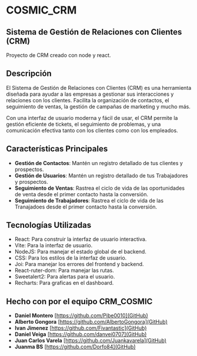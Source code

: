 # COSMIC_CRM

## Sistema de Gestión de Relaciones con Clientes (CRM)

Proyecto de CRM creado con node y react.

## Descripción

El Sistema de Gestión de Relaciones con Clientes (CRM) es una herramienta diseñada para ayudar a las empresas a gestionar sus interacciones y relaciones con los clientes. Facilita la organización de contactos, el seguimiento de ventas, la gestión de campañas de marketing y mucho más.

Con una interfaz de usuario moderna y fácil de usar, el CRM permite la gestión eficiente de tickets, el seguimiento de problemas, y una comunicación efectiva tanto con los clientes como con los empleados.

## Características Principales

- **Gestión de Contactos**: Mantén un registro detallado de tus clientes y prospectos.
- **Gestión de Usuarios**: Mantén un registro detallado de tus Trabajadores y prospectos.
- **Seguimiento de Ventas**: Rastrea el ciclo de vida de las oportunidades de venta desde el primer contacto hasta la conversión.
- **Seguimiento de Trabajadores**: Rastrea el ciclo de vida de las Tranajadoes desde el primer contacto hasta la conversión.

## Tecnologías Utilizadas

- React: Para construir la interfaz de usuario interactiva.
- Vite: Para la interfaz de usuario.
- NodeJS: Para manejar el estado global de el backend.
- CSS: Para los estilos de la interfaz de usuario.
- Joi: Para manejar los errores del frontend y backend.
- React-ruter-dom: Para manejar las rutas.
- Sweetalert2: Para alertas para el usuario.
- Recharts: Para graficas en el dashboard.

## Hecho con por el equipo CRM_COSMIC

- **Daniel Montero**  [https://github.com/Pibe0010](GitHub)
- **Alberto Gongora** [https://github.com/AlbertoGongora](GitHub)
- **Ivan Jimenez**  [https://github.com/Fivantastic](GitHub)
- **Daniel Veiga**  [https://github.com/danvei0707](GitHub)
- **Juan Carlos Varela**  [https://github.com/Juankavarela](GitHub)
- **Juanma BS**  [https://github.com/Dorfo84](GitHub)

